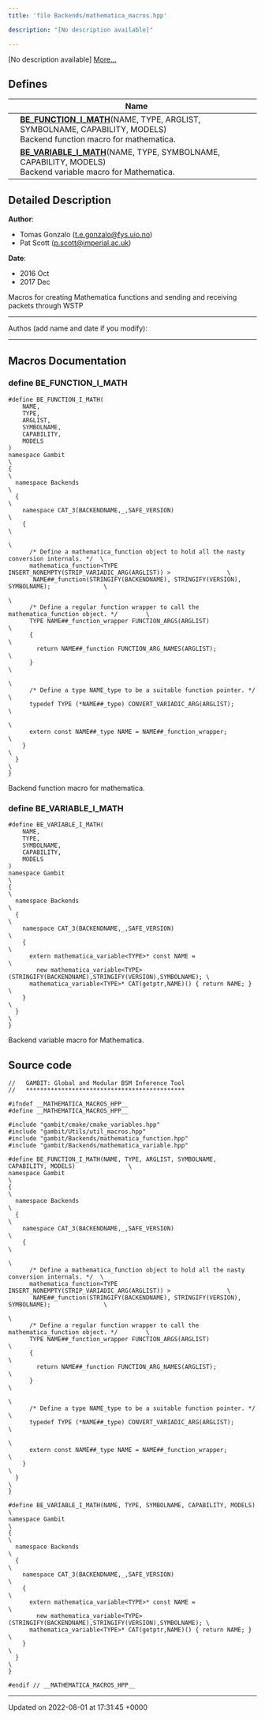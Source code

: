 ```yaml
---
title: 'file Backends/mathematica_macros.hpp'

description: "[No description available]"

---
```







[No description available] [More...](#detailed-description)

## Defines

|                | Name           |
| -------------- | -------------- |
|  | **[BE_FUNCTION_I_MATH](/documentation/code/darkbit_developmentfiles/mathematica__macros_8hpp/#define-be-function-i-math)**(NAME, TYPE, ARGLIST, SYMBOLNAME, CAPABILITY, MODELS) <br>Backend function macro for mathematica.  |
|  | **[BE_VARIABLE_I_MATH](/documentation/code/darkbit_developmentfiles/mathematica__macros_8hpp/#define-be-variable-i-math)**(NAME, TYPE, SYMBOLNAME, CAPABILITY, MODELS) <br>Backend variable macro for Mathematica.  |

## Detailed Description


**Author**: 

  * Tomas Gonzalo ([t.e.gonzalo@fys.uio.no](mailto:t.e.gonzalo@fys.uio.no)) 
  * Pat Scott ([p.scott@imperial.ac.uk](mailto:p.scott@imperial.ac.uk)) 


**Date**: 

  * 2016 Oct
  * 2017 Dec


Macros for creating Mathematica functions and sending and receiving packets through WSTP



------------------

Authos (add name and date if you modify):



------------------




## Macros Documentation

### define BE_FUNCTION_I_MATH

```
#define BE_FUNCTION_I_MATH(
    NAME,
    TYPE,
    ARGLIST,
    SYMBOLNAME,
    CAPABILITY,
    MODELS
)
namespace Gambit                                                                              \
{                                                                                             \
  namespace Backends                                                                          \
  {                                                                                           \
    namespace CAT_3(BACKENDNAME,_,SAFE_VERSION)                                               \
    {                                                                                         \
                                                                                              \
      /* Define a mathematica_function object to hold all the nasty conversion internals. */  \
      mathematica_function<TYPE INSERT_NONEMPTY(STRIP_VARIADIC_ARG(ARGLIST)) >                \
       NAME##_function(STRINGIFY(BACKENDNAME), STRINGIFY(VERSION), SYMBOLNAME);               \
                                                                                              \
      /* Define a regular function wrapper to call the mathematica_function object. */        \
      TYPE NAME##_function_wrapper FUNCTION_ARGS(ARGLIST)                                     \
      {                                                                                       \
        return NAME##_function FUNCTION_ARG_NAMES(ARGLIST);                                   \
      }                                                                                       \
                                                                                             \
      /* Define a type NAME_type to be a suitable function pointer. */                        \
      typedef TYPE (*NAME##_type) CONVERT_VARIADIC_ARG(ARGLIST);                              \
                                                                                              \
      extern const NAME##_type NAME = NAME##_function_wrapper;                                \
    }                                                                                         \
  }                                                                                           \
}
```

Backend function macro for mathematica. 

### define BE_VARIABLE_I_MATH

```
#define BE_VARIABLE_I_MATH(
    NAME,
    TYPE,
    SYMBOLNAME,
    CAPABILITY,
    MODELS
)
namespace Gambit                                                                              \
{                                                                                             \
  namespace Backends                                                                          \
  {                                                                                           \
    namespace CAT_3(BACKENDNAME,_,SAFE_VERSION)                                               \
    {                                                                                         \
      extern mathematica_variable<TYPE>* const NAME =                                         \
        new mathematica_variable<TYPE>(STRINGIFY(BACKENDNAME),STRINGIFY(VERSION),SYMBOLNAME); \
      mathematica_variable<TYPE>* CAT(getptr,NAME)() { return NAME; }                         \
    }                                                                                         \
  }                                                                                           \
}
```

Backend variable macro for Mathematica. 

## Source code

```
//   GAMBIT: Global and Modular BSM Inference Tool
//   *********************************************

#ifndef __MATHEMATICA_MACROS_HPP__
#define __MATHEMATICA_MACROS_HPP__

#include "gambit/cmake/cmake_variables.hpp"
#include "gambit/Utils/util_macros.hpp"
#include "gambit/Backends/mathematica_function.hpp"
#include "gambit/Backends/mathematica_variable.hpp"

#define BE_FUNCTION_I_MATH(NAME, TYPE, ARGLIST, SYMBOLNAME, CAPABILITY, MODELS)               \
namespace Gambit                                                                              \
{                                                                                             \
  namespace Backends                                                                          \
  {                                                                                           \
    namespace CAT_3(BACKENDNAME,_,SAFE_VERSION)                                               \
    {                                                                                         \
                                                                                              \
      /* Define a mathematica_function object to hold all the nasty conversion internals. */  \
      mathematica_function<TYPE INSERT_NONEMPTY(STRIP_VARIADIC_ARG(ARGLIST)) >                \
       NAME##_function(STRINGIFY(BACKENDNAME), STRINGIFY(VERSION), SYMBOLNAME);               \
                                                                                              \
      /* Define a regular function wrapper to call the mathematica_function object. */        \
      TYPE NAME##_function_wrapper FUNCTION_ARGS(ARGLIST)                                     \
      {                                                                                       \
        return NAME##_function FUNCTION_ARG_NAMES(ARGLIST);                                   \
      }                                                                                       \
                                                                                             \
      /* Define a type NAME_type to be a suitable function pointer. */                        \
      typedef TYPE (*NAME##_type) CONVERT_VARIADIC_ARG(ARGLIST);                              \
                                                                                              \
      extern const NAME##_type NAME = NAME##_function_wrapper;                                \
    }                                                                                         \
  }                                                                                           \
}

#define BE_VARIABLE_I_MATH(NAME, TYPE, SYMBOLNAME, CAPABILITY, MODELS)                        \
namespace Gambit                                                                              \
{                                                                                             \
  namespace Backends                                                                          \
  {                                                                                           \
    namespace CAT_3(BACKENDNAME,_,SAFE_VERSION)                                               \
    {                                                                                         \
      extern mathematica_variable<TYPE>* const NAME =                                         \
        new mathematica_variable<TYPE>(STRINGIFY(BACKENDNAME),STRINGIFY(VERSION),SYMBOLNAME); \
      mathematica_variable<TYPE>* CAT(getptr,NAME)() { return NAME; }                         \
    }                                                                                         \
  }                                                                                           \
}

#endif // __MATHEMATICA_MACROS_HPP__
```


-------------------------------

Updated on 2022-08-01 at 17:31:45 +0000
